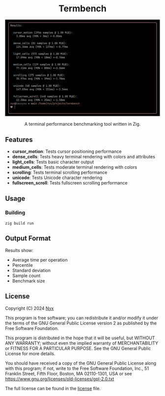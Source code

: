 <div align="center">

# Termbench

![](.github/termbench.png)

A terminal performance benchmarking tool written in Zig.

</div>

## Features

- **cursor_motion**:     Tests cursor positioning performance
- **dense_cells**:       Tests heavy terminal rendering with colors and attributes
- **light_cells**:       Tests basic character output
- **medium_cells**:      Tests moderate terminal rendering with colors
- **scrolling**:         Tests terminal scrolling performance
- **unicode**:           Tests Unicode character rendering
- **fullscreen_scroll**: Tests fullscreen scrolling performance

## Usage

### Building

```
zig build run
```

## Output Format

Results show:
- Average time per operation
- Percentile
- Standard deviation
- Sample count
- Benchmark size

## License

Copyright (C) 2024 [Nyx](https://github.com/nnyyxxxx)

This program is free software; you can redistribute it and/or modify it under the terms of the GNU General Public License version 2 as published by the Free Software Foundation.

This program is distributed in the hope that it will be useful, but WITHOUT ANY WARRANTY; without even the implied warranty of MERCHANTABILITY or FITNESS FOR A PARTICULAR PURPOSE. See the GNU General Public License for more details.

You should have received a copy of the GNU General Public License along with this program; if not, write to the Free Software Foundation, Inc., 51 Franklin Street, Fifth Floor, Boston, MA 02110-1301, USA or see <https://www.gnu.org/licenses/old-licenses/gpl-2.0.txt>

The full license can be found in the [license](license) file.